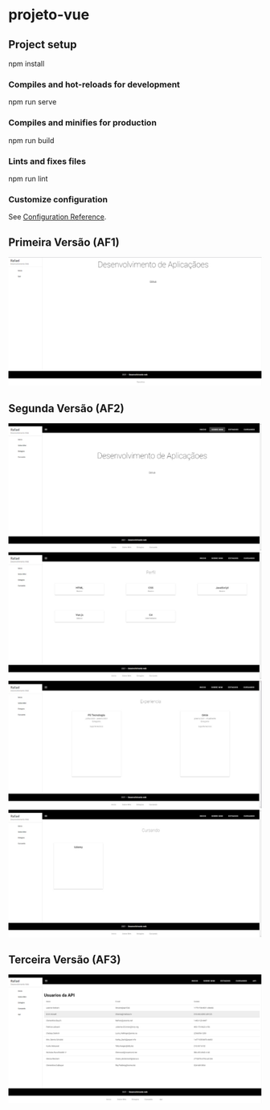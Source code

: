 # projeto-vue

## Project setup

npm install


### Compiles and hot-reloads for development

npm run serve


### Compiles and minifies for production

npm run build


### Lints and fixes files

npm run lint


### Customize configuration
See [Configuration Reference](https://cli.vuejs.org/config/).

## Primeira Versão (AF1)

<img src="Af1.png">

## Segunda Versão (AF2)

<img src="imagem1.jpg">
<img src="imagem2.jpg">
<img src="imagem3.jpg">
<img src="imagem4.jpg">

## Terceira Versão (AF3)

<img src="af3.png">